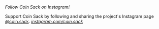 *Follow Coin Sack on Instagram!*

Support Coin Sack by following and sharing the project's Instagram page [@coin.sack](https://www.instagram.com/coin.sack/).
_[instagram.com/coin.sack](https://www.instagram.com/coin.sack/)_